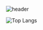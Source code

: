 ![header](https://capsule-render.vercel.app/api?type=waving&color=auto&height=280&section=header&text=SHARK%20IS%20CUTE!!!&fontSize=90)

![Top Langs](https://github-readme-stats.vercel.app/api/top-langs/?username=sharkSSS-dev&layout=compact)
